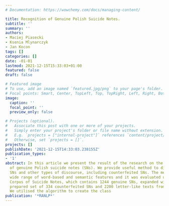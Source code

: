 ```yaml
---
# Documentation: https://wowchemy.com/docs/managing-content/

title: Recognition of Genuine Polish Suicide Notes.
subtitle: ''
summary: ''
authors:
- Maciej Piasecki
- Ksenia Mlynarczyk
- Jan Kocon
tags: []
categories: []
date: -01-01
lastmod: 2021-12-15T15:33:03+01:00
featured: false
draft: false

# Featured image
# To use, add an image named `featured.jpg/png` to your page's folder.
# Focal points: Smart, Center, TopLeft, Top, TopRight, Left, Right, BottomLeft, Bottom, BottomRight.
image:
  caption: ''
  focal_point: ''
  preview_only: false

# Projects (optional).
#   Associate this post with one or more of your projects.
#   Simply enter your project's folder or file name without extension.
#   E.g. `projects = ["internal-project"]` references `content/project/deep-learning/index.md`.
#   Otherwise, set `projects = []`.
projects: []
publishDate: '2021-12-15T14:33:03.238155Z'
publication_types:
- '1'
abstract: In this article we present the result of the research on the recognition
  of genuine Polish suicide notes (SNs). We provide useful method to distinguish between
  SNs and other types of discourse, including counterfeited SNs. The method uses a
  wide range of word-based and semantic features and it was evaluated using Polish
  Corpus of Suicide Notes, which contains 1244 genuine SNs, expanded with a manually
  prepared set of 334 counterfeited SNs and 2200 letter-like texts from the Internet.
  We utilised the algorithm to create the class
publication: '*RANLP*'
---
```

